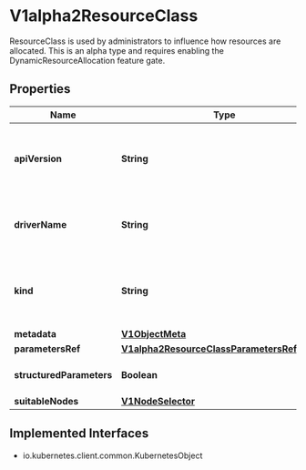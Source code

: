 

# V1alpha2ResourceClass

ResourceClass is used by administrators to influence how resources are allocated.  This is an alpha type and requires enabling the DynamicResourceAllocation feature gate.
## Properties

Name | Type | Description | Notes
------------ | ------------- | ------------- | -------------
**apiVersion** | **String** | APIVersion defines the versioned schema of this representation of an object. Servers should convert recognized schemas to the latest internal value, and may reject unrecognized values. More info: https://git.k8s.io/community/contributors/devel/sig-architecture/api-conventions.md#resources |  [optional]
**driverName** | **String** | DriverName defines the name of the dynamic resource driver that is used for allocation of a ResourceClaim that uses this class.  Resource drivers have a unique name in forward domain order (acme.example.com). | 
**kind** | **String** | Kind is a string value representing the REST resource this object represents. Servers may infer this from the endpoint the client submits requests to. Cannot be updated. In CamelCase. More info: https://git.k8s.io/community/contributors/devel/sig-architecture/api-conventions.md#types-kinds |  [optional]
**metadata** | [**V1ObjectMeta**](V1ObjectMeta.md) |  |  [optional]
**parametersRef** | [**V1alpha2ResourceClassParametersReference**](V1alpha2ResourceClassParametersReference.md) |  |  [optional]
**structuredParameters** | **Boolean** | If and only if allocation of claims using this class is handled via structured parameters, then StructuredParameters must be set to true. |  [optional]
**suitableNodes** | [**V1NodeSelector**](V1NodeSelector.md) |  |  [optional]


## Implemented Interfaces

* io.kubernetes.client.common.KubernetesObject


